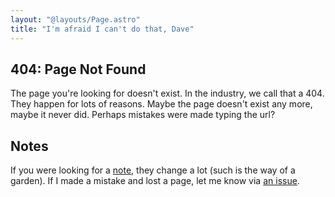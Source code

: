 ```yaml
---
layout: "@layouts/Page.astro"
title: "I'm afraid I can't do that, Dave"
---
```


## 404: Page Not Found

The page you're looking for doesn't exist. In the industry, we call that a 404.
They happen for lots of reasons. Maybe the page doesn't exist any more, maybe it
never did. Perhaps mistakes were made typing the url?

## Notes

If you were looking for
a [note](https://ryanparsley.com/note), they change a lot (such is the way of a
garden). If I made a mistake and lost a page, let me know via [an
issue](https://github.com/RyanParsley/rpdc/issues).
